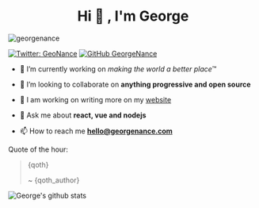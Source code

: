 <h1 align="center">Hi 👋 , I'm George</h1>
<p align="left"> <img src="https://komarev.com/ghpvc/?username=georgenance" alt="georgenance" /> 

[![Twitter: GeoNance](https://img.shields.io/twitter/follow/GeoNance?style=social)](https://twitter.com/GeoNance)
[![GitHub GeorgeNance](https://img.shields.io/github/followers/GeorgeNance?label=follow&style=social)](https://github.com/GeorgeNance)

</p>




- 🔭 I’m currently working on *making the world a better place*™️

- 👯 I’m looking to collaborate on **anything progressive and open source**

- 📝 I am working on writing more on my [website](https://georgenance.com)

- 💬 Ask me about **react, vue and nodejs**

- 📫 How to reach me **hello@georgenance.com**


Quote of the hour:

> {qoth}
> 
> ~ {qoth_author}


![George's github stats](https://github-readme-stats.vercel.app/api?username=georgenance&show_icons=true&theme=tokyonight)
